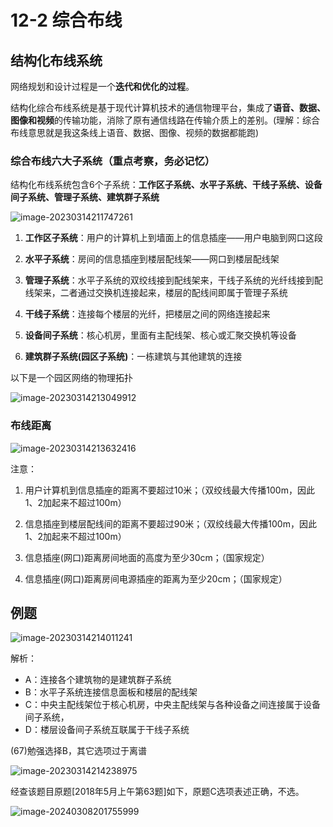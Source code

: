 # 12-2 综合布线

## 结构化布线系统

网络规划和设计过程是一个**迭代和优化的过程**。

结构化综合布线系统是基于现代计算机技术的通信物理平台，集成了**语音、数据、图像和视频**的传输功能，消除了原有通信线路在传输介质上的差别。(理解：综合布线意思就是我这条线上语音、数据、图像、视频的数据都能跑)

### 综合布线六大子系统（重点考察，务必记忆）

结构化布线系统包含6个子系统：**工作区子系统、水平子系统、干线子系统、设备间子系统、管理子系统、建筑群子系统**

![image-20230314211747261](https://img.yatjay.top/md/image-20230314211747261.png)

1. **工作区子系统**：用户的计算机上到墙面上的信息插座——用户电脑到网口这段

2. **水平子系统**：房间的信息插座到楼层配线架——网口到楼层配线架

3. **管理子系统**：水平子系统的双绞线接到配线架来，干线子系统的光纤线接到配线架来，二者通过交换机连接起来，楼层的配线间即属于管理子系统

4. **干线子系统**：连接每个楼层的光纤，把楼层之间的网络连接起来

5. **设备间子系统**：核心机房，里面有主配线架、核心或汇聚交换机等设备

6. **建筑群子系统(园区子系统)**：一栋建筑与其他建筑的连接

以下是一个园区网络的物理拓扑

![image-20230314213049912](https://img.yatjay.top/md/image-20230314213049912.png)

### 布线距离

![image-20230314213632416](C:\Users\ASUS\Desktop\image-20230314213632416.png)

注意：

1. 用户计算机到信息插座的距离不要超过10米；（双绞线最大传播100m，因此1、2加起来不超过100m）

2. 信息插座到楼层配线间的距离不要超过90米；（双绞线最大传播100m，因此1、2加起来不超过100m）
2. 信息插座(网口)距离房间地面的高度为至少30cm；（国家规定）
2. 信息插座(网口)距离房间电源插座的距离为至少20cm；（国家规定）

## 例题

![image-20230314214011241](https://img.yatjay.top/md/image-20230314214011241.png)

解析：

- A：连接各个建筑物的是建筑群子系统
- B：水平子系统连接信息面板和楼层的配线架
- C：中央主配线架位于核心机房，中央主配线架与各种设备之间连接属于设备间子系统，
- D：楼层设备间子系统互联属于干线子系统

(67)勉强选择B，其它选项过于离谱

![image-20230314214238975](https://img.yatjay.top/md/image-20230314214238975.png)

经查该题目原题[2018年5月上午第63题]如下，原题C选项表述正确，不选。

![image-20240308201755999](https://img.yatjay.top/md/image-20240308201755999.png)